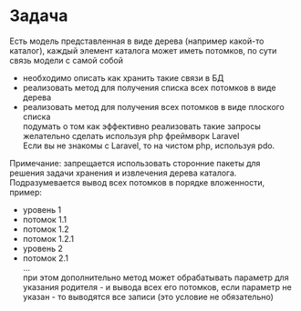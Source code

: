 # Задача
Есть модель представленная в виде дерева (например какой-то каталог), каждый элемент каталога может иметь потомков, по сути связь модели с самой собой  
- необходимо описать как хранить такие связи в БД  
- реализовать метод для получения списка всех потомков в виде дерева  
- реализовать метод для получения всех потомков в виде плоского списка  
подумать о том как эффективно реализовать такие запросы  
желательно сделать используя php фреймворк Laravel  
Если  вы не знакомы с Laravel, то на чистом php, используя pdo.  
  
Примечание: запрещается использовать сторонние пакеты для решения задачи хранения и извлечения дерева каталога.  
Подразумевается вывод всех потомков в порядке вложенности, пример:   
- уровень 1  
- потомок 1.1  
- потомок 1.2  
- потомок 1.2.1  
- уровень 2  
- потомок 2.1  
...  
при этом дополнительно метод может обрабатывать параметр для указания родителя - и вывода всех его потомков, если параметр не указан - то выводятся все записи (это условие не обязательно)  
